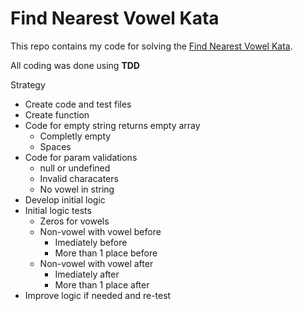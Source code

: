# Find Nearest Vowel Kata

This repo contains my code for solving the [Find Nearest Vowel Kata](https://www.codewars.com/kata/6158805b7b10b80007ce2c72).

All coding was done using **TDD**

Strategy
- Create code and test files
- Create function
- Code for empty string returns empty array
  - Completly empty
  - Spaces
- Code for param validations
  - null or undefined
  - Invalid characaters
  - No vowel in string
- Develop initial logic
- Initial logic tests
  - Zeros for vowels
  - Non-vowel with vowel before
    - Imediately before
    - More than 1 place before
  - Non-vowel with vowel after
    - Imediately after
    - More than 1 place after
- Improve logic if needed and re-test

